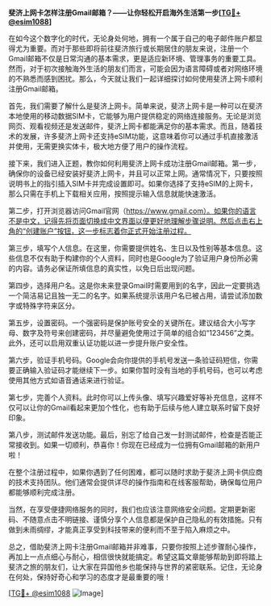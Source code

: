 **斐济上网卡怎样注册Gmail邮箱？——让你轻松开启海外生活第一步[[TG💪+ @esim1088](https://t.me/s/esim1088)]**

在如今这个数字化的时代，无论身处何地，拥有一个属于自己的电子邮件账户都显得尤为重要。而对于那些即将前往斐济旅行或长期居住的朋友来说，注册一个Gmail邮箱不仅是日常沟通的基本需求，更是适应新环境、管理事务的重要工具。然而，对于初次接触海外生活的朋友们而言，可能会因为语言障碍或者对网络环境的不熟悉而感到困扰。那么，今天就让我们一起详细探讨如何使用斐济上网卡顺利注册Gmail邮箱。

首先，我们需要了解什么是斐济上网卡。简单来说，斐济上网卡是一种可以在斐济本地使用的移动数据SIM卡，它能够为用户提供稳定的网络连接服务。无论是浏览网页、观看视频还是发送邮件，斐济上网卡都能满足你的基本需求。而且，随着技术的发展，许多斐济上网卡还支持eSIM功能，这意味着你可以通过手机直接激活并使用，无需更换实体卡，极大地方便了用户的操作流程。

接下来，我们进入正题，教你如何利用斐济上网卡成功注册Gmail邮箱。第一步，确保你的设备已经安装好斐济上网卡，并且可以正常上网。通常情况下，只要按照说明书上的指引插入SIM卡并完成设置即可。如果你选择了支持eSIM的上网卡，那么只需在手机上下载相关应用，按照提示输入信息就能快速激活。

第二步，打开浏览器访问Gmail官网（https://www.gmail.com）。如果你的语言不是中文，记得先将页面切换成中文界面以便更好地理解步骤说明。然后点击右上角的“创建账户”按钮，这一步标志着你正式开始注册过程。

第三步，填写个人信息。在这里，你需要提供姓名、生日以及性别等基本信息。这些信息不仅有助于构建你的个人资料，同时也是Google为了验证用户身份所必需的内容。请务必保证所填信息的真实性，以免日后出现问题。

第四步，选择用户名。这是你未来登录Gmail时需要用到的名字，因此一定要挑选一个简洁易记且独一无二的名字。如果系统提示该用户名已被占用，请尝试添加数字或特殊字符来区分。

第五步，设置密码。一个强密码是保护账号安全的关键所在。建议结合大小写字母、数字及符号来创建密码，并尽量避免使用过于简单的组合如“123456”之类。此外，还可以启用双重认证功能以进一步提升账户安全性。

第六步，验证手机号码。Google会向你提供的手机号发送一条验证码短信，你需要正确输入验证码才能继续下一步。如果你暂时没有当地的手机号码，也可以考虑使用其他方式如语音通话来进行验证。

第七步，完善个人资料。此时你可以上传头像、填写兴趣爱好等补充信息，这样不仅可以让你的Gmail看起来更加个性化，也有助于后续与他人建立联系时留下良好印象。

第八步，测试邮件发送功能。最后，别忘了给自己发一封测试邮件，检查是否能正常接收到。如果一切顺利，恭喜你！你现在已经成为一位拥有Gmail邮箱的新用户啦！

在整个注册过程中，如果你遇到了任何困难，都可以随时求助于斐济上网卡供应商的技术支持团队。他们通常会提供详尽的操作指南和在线客服帮助，确保每位用户都能够顺利完成注册。

当然，在享受便捷网络服务的同时，我们也应该注意网络安全问题。定期更新密码、不随意点击不明链接、谨慎分享个人信息都是保护自己隐私的有效措施。只有做到未雨绸缪，才能真正享受到科技带来的便利而不至于陷入麻烦之中。

总之，借助斐济上网卡注册Gmail邮箱并非难事，只要你按照上述步骤耐心操作，再加上一点点细心与耐心，相信很快就能搞定。希望这篇文章能够帮助到即将踏上斐济之旅的朋友们，让大家在异国他乡也能保持与世界的紧密联系。记住，无论身在何处，保持好奇心和学习的态度才是最重要的哦！

[[TG💪+ @esim1088](https://t.me/s/esim1088) ![Image](https://i.postimg.cc/4NQfJmqS/Snipaste-2025-05-13-00-14-12.png)]